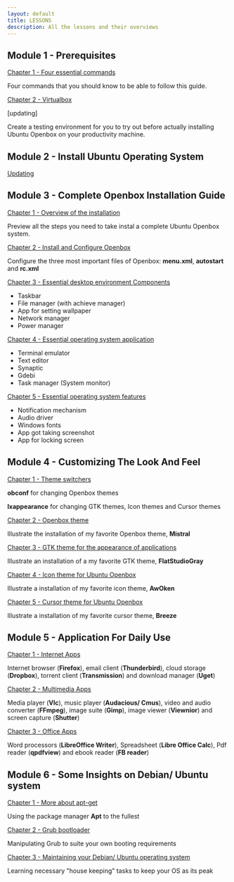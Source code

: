 ```yaml
---
layout: default
title: LESSONS
description: All the lessons and their overviews
---
```


## Module 1 - Prerequisites

[Chapter 1 - Four essential commands]({{site.baseurl}}/lessons/m11-four-essential-commands.html)

Four commands that you should know to be able to follow this guide.

[Chapter 2 - Virtualbox]({{site.baseurl}}/lessons/m12-prerequisites-install-and-configure-virtualbox.html)

[updating]

Create a testing environment for you to try out before actually installing Ubuntu Openbox on your productivity machine.

## Module 2 - Install Ubuntu Operating System

[Updating]({{site.baseurl}}/lessons/m20-install-ubuntu-os-without-gui.html)

## Module 3 - Complete Openbox Installation Guide

[Chapter 1 - Overview of the installation]({{site.baseurl}}/lessons/m31-overview-of-the-installation.html)

Preview all the steps you need to take instal a complete Ubuntu Openbox system.

[Chapter 2 - Install and Configure Openbox]({{site.baseurl}}/lessons/m32-install-and-configure-openbox.html)

Configure the three most important files of Openbox: **menu.xml**, **autostart** and **rc.xml**

[Chapter 3 - Essential desktop environment Components]({{site.baseurl}}/lessons/m33-essential-desktop-environment-components.html)

  + Taskbar
  + File manager (with achieve manager)
  + App for setting wallpaper
  + Network manager
  + Power manager

[Chapter 4 - Essential operating system application]({{site.baseurl}}/lessons/m34-essential-operating-system-applications.html)

  + Terminal emulator
  + Text editor
  + Synaptic
  + Gdebi
  + Task manager (System monitor)

[Chapter 5 - Essential operating system features]({{site.baseurl}}/lessons/m35-essential-operating-system-features.html)

  + Notification mechanism
  + Audio driver
  + Windows fonts
  + App got taking screenshot
  + App for locking screen

## Module 4 - Customizing The Look And Feel

[Chapter 1 - Theme switchers]({{site.baseurl}}/lessons/m41-theme-switcher.html)

**obconf** for changing Openbox themes

**lxappearance** for changing GTK themes, Icon themes and Cursor themes

[Chapter 2 - Openbox theme]({{site.baseurl}}/lessons/m42-openbox-theme-for-ubuntu-openbox.html)

Illustrate the installation of my favorite Openbox theme, **Mistral**

[Chapter 3 - GTK theme for the appearance of applications]({{site.baseurl}}/lessons/m44-gtk-theme-for-ubuntu-openbox.html)

Illustrate an installation of a my favorite GTK theme, **FlatStudioGray**

[Chapter 4 - Icon theme for Ubuntu Openbox]({{site.baseurl}}/lessons/m44---icon-themes-for-ubuntu-openbox.html)

Illustrate a installation of my favorite icon theme, **AwOken**

[Chapter 5 - Cursor theme for Ubuntu Openbox]({{site.baseurl}}/lessons/m45-cursor-theme.html)

Illustrate a installation of my favorite cursor theme, **Breeze**

## Module 5 - Application For Daily Use

[Chapter 1 - Internet Apps]({{site.baseurl}}/lessons/m51-internet-apps-for-ubuntu-openbox.html)

Internet browser (**Firefox**), email client (**Thunderbird**), cloud storage (**Dropbox**), torrent client (**Transmission**) and download manager (**Uget**)

[Chapter 2 - Multimedia Apps]({{site.baseurl}}/lessons/m52-multimedia-apps-for-ubuntu-openbox.html)

Media player (**Vlc**), music player (**Audacious/ Cmus**), video and audio converter (**FFmpeg**), image suite (**Gimp**), image viewer (**Viewnior**) and screen capture (**Shutter**)

[Chapter 3 - Office Apps]({{site.baseurl}}/lessons/m53-office-apps-for-ubuntu-openbox.html)

Word processors (**LibreOffice Writer**), Spreadsheet (**Libre Office Calc**), Pdf reader (**qpdfview**) and ebook reader (**FB reader**)

## Module 6 - Some Insights on Debian/ Ubuntu system

[Chapter 1 - More about apt-get]({{site.baseurl}}/lessons/m61-get-the-most-out-of-apt-get.html)

Using the package manager **Apt** to the fullest

[Chapter 2 - Grub bootloader]({{site.baseurl}}/lessons/m62-grub-bootloader.html)

Manipulating Grub to suite your own booting requirements

[Chapter 3 - Maintaining your Debian/ Ubuntu operating system]({{site.baseurl}}/lessons/m63-maintaining-your-ubuntu-os.html)

Learning necessary "house keeping" tasks to keep your OS as its peak
